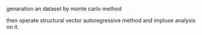 genaration an dataset by monte carlo method

then operate structural vector autoregressive method and impluse analysis on it.
